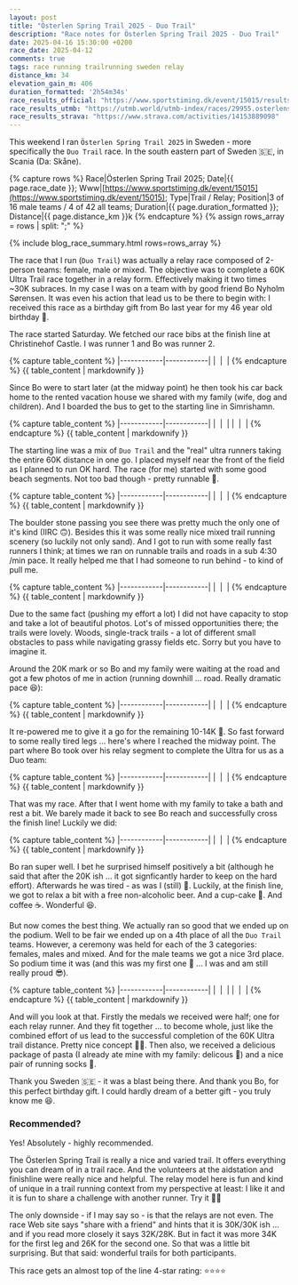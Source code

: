 ```yaml
---
layout: post
title: "Österlen Spring Trail 2025 - Duo Trail"
description: "Race notes for Österlen Spring Trail 2025 - Duo Trail"
date: 2025-04-16 15:30:00 +0200
race_date: 2025-04-12
comments: true
tags: race running trailrunning sweden relay
distance_km: 34
elevation_gain_m: 406
duration_formatted: '2h54m34s'
race_results_official: "https://www.sportstiming.dk/event/15015/results?round=84443"
race_results_utmb: "https://utmb.world/utmb-index/races/29955.osterlenspringtrailduotrail-relay1.2025"
race_results_strava: "https://www.strava.com/activities/14153889098"
---
```


This weekend I ran `Österlen Spring Trail 2025` in Sweden - more specifically the `Duo Trail` race. In the south eastern part of Sweden 🇸🇪, in Scania (Da: Skåne).

{% capture rows %}
Race|Österlen Spring Trail 2025;
Date|{{ page.race_date }};
Www|[https://www.sportstiming.dk/event/15015](https://www.sportstiming.dk/event/15015);
Type|Trail / Relay;
Position|3 of 16 male teams / 4 of 42 all teams;
Duration|{{ page.duration_formatted }};
Distance|{{ page.distance_km }}k
{% endcapture %}
{% assign rows_array = rows | split: ";" %}

{% include blog_race_summary.html rows=rows_array %}

The race that I run (`Duo Trail`) was actually a relay race composed of 2-person teams: female, male or mixed. The objective was to complete a 60K Ultra Trail race together in a relay form. Effectively making it two times ~30K subraces. In my case I was on a team with by good friend Bo Nyholm Sørensen. It was even his action that lead us to be there to begin with: I received this race as a birthday gift from Bo last year for my 46 year old birthday 🥳.

The race started Saturday. We fetched our race bibs at the finish line at Christinehof Castle. I was runner 1 and Bo was runner 2.

{% capture table_content %}
|------------|------------|
| <img src="/img_running/2025-04-16/IMG_3211.jpg" data-src="/img_running/2025-04-16/IMG_3211.jpg" alt="" class="spotlight w-100 pl-2 pr-2" style="max-width: 350px" /> | <img src="/img_running/2025-04-16/IMG_3216.jpg" data-src="/img_running/2025-04-16/IMG_3216.jpg" alt="" class="spotlight w-100 pl-2 pr-2" style="max-width: 350px" /> |
{% endcapture %}
{{ table_content | markdownify }}

Since Bo were to start later (at the midway point) he then took his car back home to the rented vacation house we shared with my family (wife, dog and children). And I boarded the bus to get to the starting line in Simrishamn.

{% capture table_content %}
|------------|------------|
| <img src="/img_running/2025-04-16/IMG_3217.jpg" data-src="/img_running/2025-04-16/IMG_3217.jpg" alt="" class="spotlight w-100 pl-2 pr-2" style="max-width: 350px" /> | <img src="/img_running/2025-04-16/IMG_3222.jpg" data-src="/img_running/2025-04-16/IMG_3222.jpg" alt="" class="spotlight w-100 pl-2 pr-2" style="max-width: 350px" /> |
| <img src="/img_running/2025-04-16/IMG_3224.jpg" data-src="/img_running/2025-04-16/IMG_3224.jpg" alt="" class="spotlight w-100 pl-2 pr-2" style="max-width: 350px" /> | <img src="/img_running/2025-04-16/IMG_3226.jpg" data-src="/img_running/2025-04-16/IMG_3226.jpg" alt="" class="spotlight w-100 pl-2 pr-2" style="max-width: 350px" /> |
{% endcapture %}
{{ table_content | markdownify }}

The starting line was a mix of `Duo Trail` and the "real" ultra runners taking the entire 60K distance in one go. I placed myself near the front of the field as I planned to run OK hard. The race (for me) started with some good beach segments. Not too bad though - pretty runnable 🤩.

{% capture table_content %}
|------------|------------|
| <img src="/img_running/2025-04-16/IMG_3230.jpg" data-src="/img_running/2025-04-16/IMG_3230.jpg" alt="" class="spotlight w-100 pl-2 pr-2" style="max-width: 350px" /> | <img src="/img_running/2025-04-16/IMG_3232.jpg" data-src="/img_running/2025-04-16/IMG_3232.jpg" alt="" class="spotlight w-100 pl-2 pr-2" style="max-width: 350px" /> |
{% endcapture %}
{{ table_content | markdownify }}

The boulder stone passing you see there was pretty much the only one of it's kind (IIRC 🙃). Besides this it was some really nice mixed trail running scenery (so luckily not only sand). And I got to run with some really fast runners I think; at times we ran on runnable trails and roads in a sub 4:30 /min pace. It really helped me that I had someone to run behind - to kind of pull me.

{% capture table_content %}
|------------|------------|
| <img src="/img_running/2025-04-16/IMG_3237.jpg" data-src="/img_running/2025-04-16/IMG_3237.jpg" alt="" class="spotlight w-100 pl-2 pr-2" style="max-width: 350px" /> | <img src="/img_running/2025-04-16/IMG_3238.jpg" data-src="/img_running/2025-04-16/IMG_3238.jpg" alt="" class="spotlight w-100 pl-2 pr-2" style="max-width: 350px" /> |
{% endcapture %}
{{ table_content | markdownify }}

Due to the same fact (pushing my effort a lot) I did not have capacity to stop and take a lot of beautiful photos. Lot's of missed opportunities there; the trails were lovely. Woods, single-track trails - a lot of different small obstacles to pass while navigating grassy fields etc. Sorry but you have to imagine it.

Around the 20K mark or so Bo and my family were waiting at the road and got a few photos of me in action (running downhill ... road. Really dramatic pace 😆):

{% capture table_content %}
|------------|------------|
| <img src="/img_running/2025-04-16/IMG_0080.jpg" data-src="/img_running/2025-04-16/IMG_0080.jpg" alt="" class="spotlight w-100 pl-2 pr-2" style="max-width: 350px" /> | <img src="/img_running/2025-04-16/IMG_0081.jpg" data-src="/img_running/2025-04-16/IMG_0081.jpg" alt="" class="spotlight w-100 pl-2 pr-2" style="max-width: 350px" /> |
{% endcapture %}
{{ table_content | markdownify }}

It re-powered me to give it a go for the remaining 10-14K 🤩. So fast forward to some really tired legs ... here's where I reached the midway point. The part where Bo took over his relay segment to complete the Ultra for us as a Duo team:

{% capture table_content %}
|------------|------------|
| <img src="/img_running/2025-04-16/IMG_0085.jpg" data-src="/img_running/2025-04-16/IMG_0085.jpg" alt="" class="spotlight w-100 pl-2 pr-2" style="max-width: 350px" /> | <img src="/img_running/2025-04-16/IMG_3241.jpg" data-src="/img_running/2025-04-16/IMG_3241.jpg" alt="" class="spotlight w-100 pl-2 pr-2" style="max-width: 350px" /> |
{% endcapture %}
{{ table_content | markdownify }}

That was my race. After that I went home with my family to take a bath and rest a bit. We barely made it back to see Bo reach and successfully cross the finish line! Luckily we did:

{% capture table_content %}
|------------|------------|
| <img src="/img_running/2025-04-16/IMG_5895.jpg" data-src="/img_running/2025-04-16/IMG_5895.jpg" alt="" class="spotlight w-100 pl-2 pr-2" style="max-width: 350px" /> | <img src="/img_running/2025-04-16/IMG_3252.jpg" data-src="/img_running/2025-04-16/IMG_3252.jpg" alt="" class="spotlight w-100 pl-2 pr-2" style="max-width: 350px" /> |
{% endcapture %}
{{ table_content | markdownify }}

Bo ran super well. I bet he surprised himself positively a bit (although he said that after the 20K ish ... it got signficantly harder to keep on the hard effort). Afterwards he was tired - as was I (still) 🤣. Luckily, at the finish line, we got to relax a bit with a free non-alcoholic beer. And a cup-cake 🧁. And coffee ☕️. Wonderful 😆.

But now comes the best thing. We actually ran so good that we ended up on the podium. Well to be fair we ended up on a 4th place of all the `Duo Trail` teams. However, a ceremony was held for each of the 3 categories: females, males and mixed. And for the male teams we got a nice 3rd place. So podium time it was (and this was my first one 🤩 ... I was and am still really proud 😎).

{% capture table_content %}
|------------|------------|
| <img src="/img_running/2025-04-16/IMG_0093.jpg" data-src="/img_running/2025-04-16/IMG_0093.jpg" alt="" class="spotlight w-100 pl-2 pr-2" style="max-width: 350px" /> | <img src="/img_running/2025-04-16/IMG_0098.jpg" data-src="/img_running/2025-04-16/IMG_0098.jpg" alt="" class="spotlight w-100 pl-2 pr-2" style="max-width: 350px" /> |
| <img src="/img_running/2025-04-16/IMG_3257.jpg" data-src="/img_running/2025-04-16/IMG_3257.jpg" alt="" class="spotlight w-100 pl-2 pr-2" style="max-width: 350px" /> | <img src="/img_running/2025-04-16/IMG_3278.jpg" data-src="/img_running/2025-04-16/IMG_3278.jpg" alt="" class="spotlight w-100 pl-2 pr-2" style="max-width: 350px" /> |
{% endcapture %}
{{ table_content | markdownify }}

And will you look at that. Firstly the medals we received were half; one for each relay runner. And they fit together ... to become whole, just like the combined effort of us lead to the successful completion of the 60K Ultra trail distance. Pretty nice concept 👍🏻. Then also, we received a delicious package of pasta (I already ate mine with my family: delicous 🤤) and a nice pair of running socks 🥳. 

Thank you Sweden 🇸🇪 - it was a blast being there. And thank you Bo, for this perfect birthday gift. I could hardly dream of a better gift - you truly know me 😆.

### Recommended?
Yes! Absolutely - highly recommended. 

The Österlen Spring Trail is really a nice and varied trail. It offers everything you can dream of in a trail race. And the volunteers at the aidstation and finishline were really nice and helpful. The relay model here is fun and kind of unique in a trail running context from my perspective at least: I like it and it is fun to share a challenge with another runner. Try it 👍🏻 

The only downside - if I may say so - is that the relays are not even. The race Web site says "share with a friend" and hints that it is 30K/30K ish ... and if you read more closely it says 32K/28K. But in fact it was more 34K for the first leg and 26K for the second one. So that was a little bit surprising. But that said: wonderful trails for both participants.

This race gets an almost top of the line 4-star rating: ⭐️⭐️⭐️⭐️
